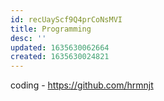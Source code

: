 ```yaml
---
id: recUayScf9Q4prCoNsMVI
title: Programming
desc: ''
updated: 1635630062664
created: 1635630024821
---
```


coding - https://github.com/hrmnjt
